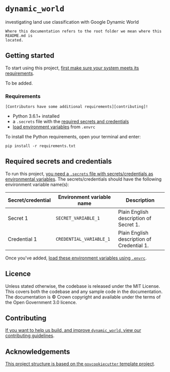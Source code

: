 # `dynamic_world`

investigating land use classification with Google Dynamic World

```{warning}
Where this documentation refers to the root folder we mean where this README.md is
located.
```

## Getting started

To start using this project, [first make sure your system meets its
requirements](#requirements).

To be added.

### Requirements

```{note} Requirements for contributors
[Contributors have some additional requirements][contributing]!
```

- Python 3.6.1+ installed
- a `.secrets` file with the [required secrets and
  credentials](#required-secrets-and-credentials)
- [load environment variables][docs-loading-environment-variables] from `.envrc`

To install the Python requirements, open your terminal and enter:

```shell
pip install -r requirements.txt
```

## Required secrets and credentials

To run this project, [you need a `.secrets` file with secrets/credentials as
environmental variables][docs-loading-environment-variables-secrets]. The
secrets/credentials should have the following environment variable name(s):

| Secret/credential | Environment variable name | Description                                |
|-------------------|---------------------------|--------------------------------------------|
| Secret 1          | `SECRET_VARIABLE_1`       | Plain English description of Secret 1.     |
| Credential 1      | `CREDENTIAL_VARIABLE_1`   | Plain English description of Credential 1. |

Once you've added, [load these environment variables using
`.envrc`][docs-loading-environment-variables].

## Licence

Unless stated otherwise, the codebase is released under the MIT License. This covers
both the codebase and any sample code in the documentation. The documentation is ©
Crown copyright and available under the terms of the Open Government 3.0 licence.

## Contributing

[If you want to help us build, and improve `dynamic_world`, view our
contributing guidelines][contributing].

## Acknowledgements

[This project structure is based on the `govcookiecutter` template
project][govcookiecutter].

[contributing]: ./docs/contributor_guide/CONTRIBUTING.md
[govcookiecutter]: https://github.com/best-practice-and-impact/govcookiecutter
[docs-loading-environment-variables]: ./docs/user_guide/loading_environment_variables.md
[docs-loading-environment-variables-secrets]: ./docs/user_guide/loading_environment_variables.md#storing-secrets-and-credentials
